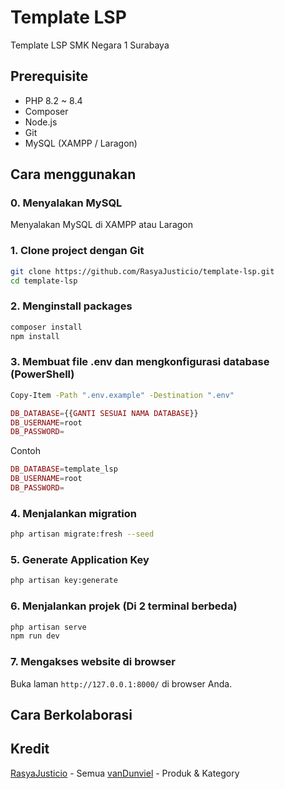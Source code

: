 # Template LSP

Template LSP SMK Negara 1 Surabaya

## Prerequisite

- PHP 8.2 ~ 8.4
- Composer
- Node.js
- Git
- MySQL (XAMPP / Laragon)

## Cara menggunakan

### 0. Menyalakan MySQL

Menyalakan MySQL di XAMPP atau Laragon

### 1. Clone project dengan Git

```bash
git clone https://github.com/RasyaJusticio/template-lsp.git
cd template-lsp
```

### 2. Menginstall packages

```bash
composer install
npm install
```

### 3. Membuat file .env dan mengkonfigurasi database (PowerShell)

```bash
Copy-Item -Path ".env.example" -Destination ".env"
```

```php
DB_DATABASE={{GANTI SESUAI NAMA DATABASE}}
DB_USERNAME=root
DB_PASSWORD=
```

Contoh

```php
DB_DATABASE=template_lsp
DB_USERNAME=root
DB_PASSWORD=
```

### 4. Menjalankan migration

```bash
php artisan migrate:fresh --seed
```

### 5. Generate Application Key

```bash
php artisan key:generate
```

### 6. Menjalankan projek (Di 2 terminal berbeda)

```bash
php artisan serve
npm run dev
```

### 7. Mengakses website di browser

Buka laman `http://127.0.0.1:8000/` di browser Anda.

## Cara Berkolaborasi

## Kredit

[RasyaJusticio](https://github.com/RasyaJusticio) - Semua
[vanDunviel](https://github.com/vanDunviel) - Produk & Kategory
